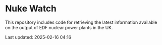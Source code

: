 # Nuke Watch

This repository includes code for retrieving the latest information available on the output of EDF nuclear power plants in the UK.

Last updated: 2025-02-16 04:16